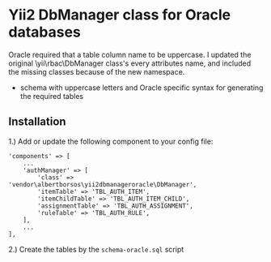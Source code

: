 Yii2 DbManager class for Oracle databases
==========================================

Oracle required that a table column name to be uppercase. I updated the original \yii\rbac\DbManager class's every attributes name, and included the missing classes because of the new namespace.

+ schema with uppercase letters and Oracle specific syntax for generating the required tables

Installation
------------

1.) Add or update the following component to your config file:
```
'components' => [
	...
	'authManager' => [
		'class' => 'vendor\albertborsos\yii2dbmanageroracle\DbManager',
		'itemTable' => 'TBL_AUTH_ITEM',
		'itemChildTable' => 'TBL_AUTH_ITEM_CHILD',
		'assignmentTable' => 'TBL_AUTH_ASSIGNMENT',
		'ruleTable' => 'TBL_AUTH_RULE',
	],
	...
],
```
2.) Create the tables by the `schema-oracle.sql` script

